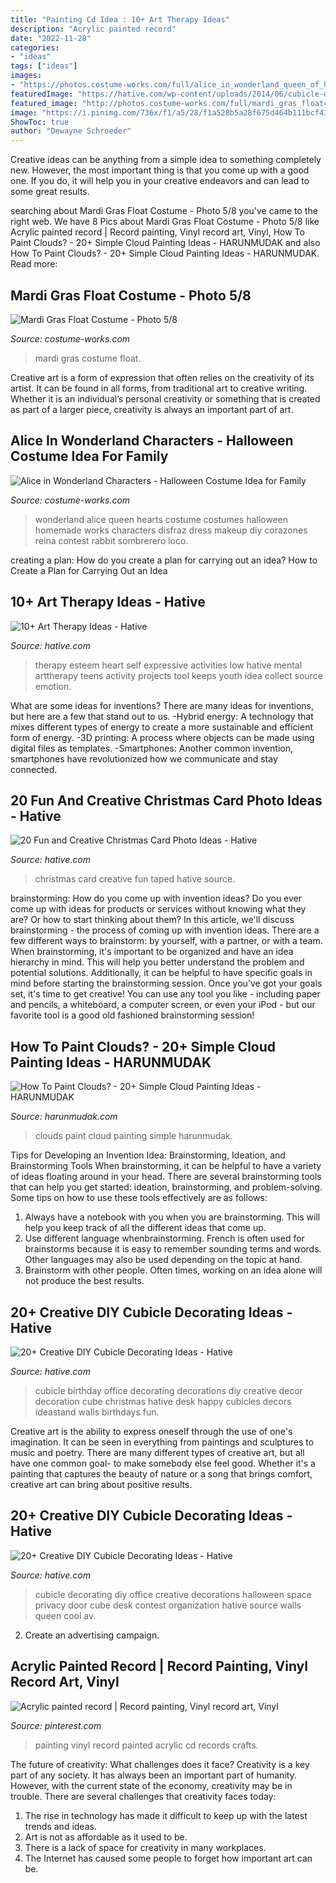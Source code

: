 ```yaml
---
title: "Painting Cd Idea : 10+ Art Therapy Ideas"
description: "Acrylic painted record"
date: "2022-11-28"
categories:
- "ideas"
tags: ["ideas"]
images:
- "https://photos.costume-works.com/full/alice_in_wonderland_queen_of_hearts.jpg"
featuredImage: "https://hative.com/wp-content/uploads/2014/06/cubicle-decorating-ideas/20-office-cubicle-decorating-ideas.jpg"
featured_image: "http://photos.costume-works.com/full/mardi_gras_float4.jpg"
image: "https://i.pinimg.com/736x/f1/a5/28/f1a528b5a28f675d464b111bcf43aef9.jpg"
ShowToc: true
author: "Dewayne Schroeder"
---
```



Creative ideas can be anything from a simple idea to something completely new. However, the most important thing is that you come up with a good one. If you do, it will help you in your creative endeavors and can lead to some great results.

	

		
searching about Mardi Gras Float Costume - Photo 5/8 you've came to the right web. We have 8 Pics about Mardi Gras Float Costume - Photo 5/8 like Acrylic painted record | Record painting, Vinyl record art, Vinyl, How To Paint Clouds? - 20+ Simple Cloud Painting Ideas - HARUNMUDAK and also How To Paint Clouds? - 20+ Simple Cloud Painting Ideas - HARUNMUDAK. Read more:
		
    
## Mardi Gras Float Costume - Photo 5/8

<img loading=lazy src="http://photos.costume-works.com/full/mardi_gras_float4.jpg" onerror="this.onerror=null;this.src='https://tse2.mm.bing.net/th?id=OIP.KeoRkEHBmKUxZll0g9HyxgHaMZ&amp;pid=15.1';" alt="Mardi Gras Float Costume - Photo 5/8">

_Source: costume-works.com_

>mardi gras costume float. 

	

Creative art is a form of expression that often relies on the creativity of its artist. It can be found in all forms, from traditional art to creative writing. Whether it is an individual’s personal creativity or something that is created as part of a larger piece, creativity is always an important part of art.

    
## Alice In Wonderland Characters - Halloween Costume Idea For Family

<img loading=lazy src="https://photos.costume-works.com/full/alice_in_wonderland_queen_of_hearts.jpg" onerror="this.onerror=null;this.src='https://tse2.mm.bing.net/th?id=OIP.oT9fCPgxEGgzX3mLD41pMQHaNd&amp;pid=15.1';" alt="Alice in Wonderland Characters - Halloween Costume Idea for Family">

_Source: costume-works.com_

>wonderland alice queen hearts costume costumes halloween homemade works characters disfraz dress makeup diy corazones reina contest rabbit sombrerero loco. 

	

creating a plan: How do you create a plan for carrying out an idea?
How to Create a Plan for Carrying Out an Idea

    
## 10+ Art Therapy Ideas - Hative

<img loading=lazy src="https://hative.com/wp-content/uploads/2014/05/art-therapy-ideas/5-art-therapy-ideas.jpg" onerror="this.onerror=null;this.src='https://tse4.mm.bing.net/th?id=OIP.4zai1rYDoWpjCmQ3gWgbqAHaHa&amp;pid=15.1';" alt="10+ Art Therapy Ideas - Hative">

_Source: hative.com_

>therapy esteem heart self expressive activities low hative mental arttherapy teens activity projects tool keeps youth idea collect source emotion. 

	

What are some ideas for inventions?
There are many ideas for inventions, but here are a few that stand out to us. 
-Hybrid energy: A technology that mixes different types of energy to create a more sustainable and efficient form of energy.
-3D printing: A process where objects can be made using digital files as templates.
-Smartphones: Another common invention, smartphones have revolutionized how we communicate and stay connected.

    
## 20 Fun And Creative Christmas Card Photo Ideas - Hative

<img loading=lazy src="https://hative.com/wp-content/uploads/2014/11/christmas-card-photo-ideas/17-christmas-card-photo-ideas.jpg" onerror="this.onerror=null;this.src='https://tse2.mm.bing.net/th?id=OIP.aAVQtyQ2ZuZForC4ulJAzwHaLH&amp;pid=15.1';" alt="20 Fun and Creative Christmas Card Photo Ideas - Hative">

_Source: hative.com_

>christmas card creative fun taped hative source. 

	

brainstorming: How do you come up with invention ideas?
Do you ever come up with ideas for products or services without knowing what they are? Or how to start thinking about them? In this article, we'll discuss brainstorming - the process of coming up with invention ideas.
There are a few different ways to brainstorm: by yourself, with a partner, or with a team. When brainstorming, it's important to be organized and have an idea hierarchy in mind. This will help you better understand the problem and potential solutions. Additionally, it can be helpful to have specific goals in mind before starting the brainstorming session. Once you've got your goals set, it's time to get creative! You can use any tool you like - including paper and pencils, a whiteboard, a computer screen, or even your iPod - but our favorite tool is a good old fashioned brainstorming session!

    
## How To Paint Clouds? - 20+ Simple Cloud Painting Ideas - HARUNMUDAK

<img loading=lazy src="https://harunmudak.com/wp-content/uploads/2020/12/how-to-paint-clouds-13-1024x648.jpg" onerror="this.onerror=null;this.src='https://tse2.mm.bing.net/th?id=OIP.NngTrQN8MfcEQn2Vl-kvSAHaEr&amp;pid=15.1';" alt="How To Paint Clouds? - 20+ Simple Cloud Painting Ideas - HARUNMUDAK">

_Source: harunmudak.com_

>clouds paint cloud painting simple harunmudak. 

	

Tips for Developing an Invention Idea: Brainstorming, Ideation, and Brainstorming Tools
When brainstorming, it can be helpful to have a variety of ideas floating around in your head. There are several brainstorming tools that can help you get started: ideation, brainstorming, and problem-solving. Some tips on how to use these tools effectively are as follows: 
1. Always have a notebook with you when you are brainstorming. This will help you keep track of all the different ideas that come up. 
2. Use different language whenbrainstorming. French is often used for brainstorms because it is easy to remember sounding terms and words. Other languages may also be used depending on the topic at hand. 
3. Brainstorm with other people. Often times, working on an idea alone will not produce the best results.

    
## 20+ Creative DIY Cubicle Decorating Ideas - Hative

<img loading=lazy src="https://hative.com/wp-content/uploads/2014/06/cubicle-decorating-ideas/14-office-cubicle-decorating-ideas.jpg" onerror="this.onerror=null;this.src='https://tse2.mm.bing.net/th?id=OIP.dUqfod3d79Gb1u8tJGB9AgHaJ4&amp;pid=15.1';" alt="20+ Creative DIY Cubicle Decorating Ideas - Hative">

_Source: hative.com_

>cubicle birthday office decorating decorations diy creative decor decoration cube christmas hative desk happy cubicles decors ideastand walls birthdays fun. 

	

Creative art is the ability to express oneself through the use of one's imagination. It can be seen in everything from paintings and sculptures to music and poetry. There are many different types of creative art, but all have one common goal- to make somebody else feel good. Whether it's a painting that captures the beauty of nature or a song that brings comfort, creative art can bring about positive results.

    
## 20+ Creative DIY Cubicle Decorating Ideas - Hative

<img loading=lazy src="https://hative.com/wp-content/uploads/2014/06/cubicle-decorating-ideas/20-office-cubicle-decorating-ideas.jpg" onerror="this.onerror=null;this.src='https://tse2.mm.bing.net/th?id=OIP.EKOs4CpKpLtYMsyDkY9fvgHaHa&amp;pid=15.1';" alt="20+ Creative DIY Cubicle Decorating Ideas - Hative">

_Source: hative.com_

>cubicle decorating diy office creative decorations halloween space privacy door cube desk contest organization hative source walls queen cool av. 

	

2. Create an advertising campaign.

    
## Acrylic Painted Record | Record Painting, Vinyl Record Art, Vinyl

<img loading=lazy src="https://i.pinimg.com/736x/f1/a5/28/f1a528b5a28f675d464b111bcf43aef9.jpg" onerror="this.onerror=null;this.src='https://tse3.mm.bing.net/th?id=OIP.EWmlf5BDzMMX2sxp2zlO0QHaJ4&amp;pid=15.1';" alt="Acrylic painted record | Record painting, Vinyl record art, Vinyl">

_Source: pinterest.com_

>painting vinyl record painted acrylic cd records crafts. 

	

The future of creativity: What challenges does it face?
Creativity is a key part of any society. It has always been an important part of humanity. However, with the current state of the economy, creativity may be in trouble. There are several challenges that creativity faces today: 
1) The rise in technology has made it difficult to keep up with the latest trends and ideas. 
2) Art is not as affordable as it used to be. 
3) There is a lack of space for creativity in many workplaces. 
4) The Internet has caused some people to forget how important art can be.


